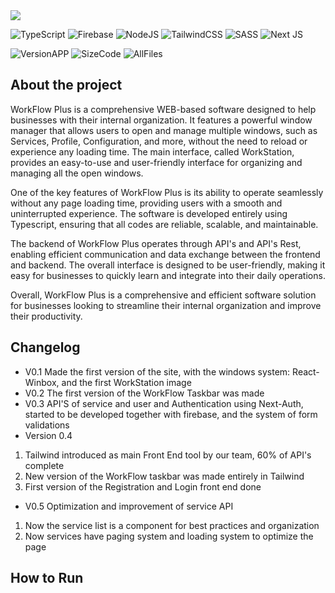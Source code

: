 <img src="https://imgur.com/9GfxFbG.png">

![TypeScript](https://img.shields.io/badge/typescript-%23007ACC.svg?style=for-the-badge&logo=typescript&logoColor=white)
![Firebase](https://img.shields.io/badge/Firebase-039BE5?style=for-the-badge&logo=Firebase&logoColor=white)
![NodeJS](https://img.shields.io/badge/node.js-6DA55F?style=for-the-badge&logo=node.js&logoColor=white)
![TailwindCSS](https://img.shields.io/badge/tailwindcss-%2338B2AC.svg?style=for-the-badge&logo=tailwind-css&logoColor=white)
![SASS](https://img.shields.io/badge/SASS-hotpink.svg?style=for-the-badge&logo=SASS&logoColor=white)
![Next JS](https://img.shields.io/badge/Next-black?style=for-the-badge&logo=next.js&logoColor=white)


![VersionAPP](https://img.shields.io/github/package-json/v/GuimaSpace/WorkFlowPlus?color=blue) ![SizeCode](https://img.shields.io/github/languages/code-size/GuimaSpace/WorkFlowPlus?style=flat-square) ![AllFiles](https://img.shields.io/github/directory-file-count/GuimaSpace/WorkFlowPlus)


## About the project
WorkFlow Plus is a comprehensive WEB-based software designed to help businesses with their internal organization. It features a powerful window manager that allows users to open and manage multiple windows, such as Services, Profile, Configuration, and more, without the need to reload or experience any loading time. The main interface, called WorkStation, provides an easy-to-use and user-friendly interface for organizing and managing all the open windows.

One of the key features of WorkFlow Plus is its ability to operate seamlessly without any page loading time, providing users with a smooth and uninterrupted experience. The software is developed entirely using Typescript, ensuring that all codes are reliable, scalable, and maintainable.

The backend of WorkFlow Plus operates through API's and API's Rest, enabling efficient communication and data exchange between the frontend and backend. The overall interface is designed to be user-friendly, making it easy for businesses to quickly learn and integrate into their daily operations.

Overall, WorkFlow Plus is a comprehensive and efficient software solution for businesses looking to streamline their internal organization and improve their productivity.

## Changelog
- V0.1
Made the first version of the site, with the windows system: React-Winbox, and the first WorkStation image
- V0.2
The first version of the WorkFlow Taskbar was made
- V0.3
API'S of service and user and Authentication using Next-Auth, started to be developed together with firebase, and the system of form validations
- Version 0.4
1. Tailwind introduced as main Front End tool by our team, 60% of API's complete
2. New version of the WorkFlow taskbar was made entirely in Tailwind
3. First version of the Registration and Login front end done
- V0.5 Optimization and improvement of service API
1. Now the service list is a component for best practices and organization
2. Now services have paging system and loading system to optimize the page


## How to Run
